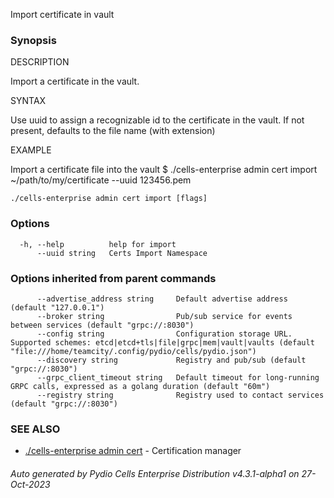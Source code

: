 Import certificate in vault

### Synopsis


DESCRIPTION

  Import a certificate in the vault. 

SYNTAX

  Use uuid to assign a recognizable id to the certificate in the vault. If not present, defaults to the file name (with extension)

EXAMPLE

  Import a certificate file into the vault 
  $ ./cells-enterprise admin cert import ~/path/to/my/certificate --uuid 123456.pem



```
./cells-enterprise admin cert import [flags]
```

### Options

```
  -h, --help          help for import
      --uuid string   Certs Import Namespace
```

### Options inherited from parent commands

```
      --advertise_address string     Default advertise address (default "127.0.0.1")
      --broker string                Pub/sub service for events between services (default "grpc://:8030")
      --config string                Configuration storage URL. Supported schemes: etcd|etcd+tls|file|grpc|mem|vault|vaults (default "file:///home/teamcity/.config/pydio/cells/pydio.json")
      --discovery string             Registry and pub/sub (default "grpc://:8030")
      --grpc_client_timeout string   Default timeout for long-running GRPC calls, expressed as a golang duration (default "60m")
      --registry string              Registry used to contact services (default "grpc://:8030")
```

### SEE ALSO

* [./cells-enterprise admin cert](./cells-enterprise-admin-cert)	 - Certification manager

###### Auto generated by Pydio Cells Enterprise Distribution v4.3.1-alpha1 on 27-Oct-2023
